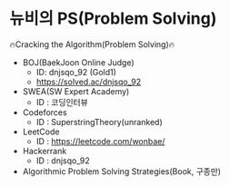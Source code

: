 # 뉴비의 PS(Problem Solving)
🔥Cracking the Algorithm(Problem Solving)🔥

- BOJ(BaekJoon Online Judge)
  - ID: dnjsqo_92 (Gold1)
  - https://solved.ac/dnjsqo_92
- SWEA(SW Expert Academy)
  - ID : 코딩인터뷰
- Codeforces
  - ID : SuperstringTheory(unranked)
- LeetCode
  - ID : https://leetcode.com/wonbae/
- Hackerrank
  - ID : dnjsqo_92
- Algorithmic Problem Solving Strategies(Book, 구종만)


